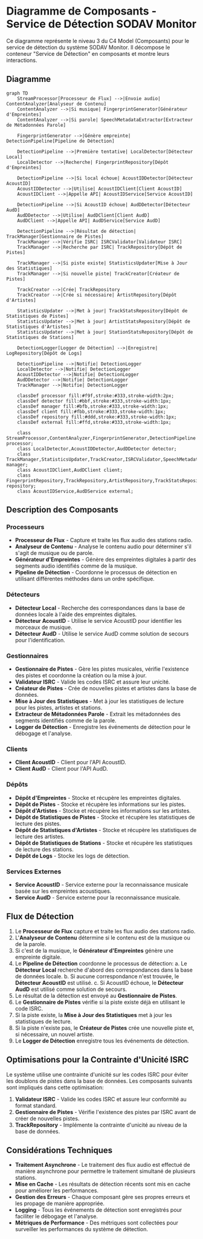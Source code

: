 # Diagramme de Composants - Service de Détection SODAV Monitor

Ce diagramme représente le niveau 3 du C4 Model (Composants) pour le service de détection du système SODAV Monitor. Il décompose le conteneur "Service de Détection" en composants et montre leurs interactions.

## Diagramme

```mermaid
graph TD
    StreamProcessor[Processeur de Flux] -->|Envoie audio| ContentAnalyzer[Analyseur de Contenu]
    ContentAnalyzer -->|Si musique| FingerprintGenerator[Générateur d'Empreintes]
    ContentAnalyzer -->|Si parole| SpeechMetadataExtractor[Extracteur de Métadonnées Parole]
    
    FingerprintGenerator -->|Génère empreinte| DetectionPipeline[Pipeline de Détection]
    
    DetectionPipeline -->|Première tentative| LocalDetector[Détecteur Local]
    LocalDetector -->|Recherche| FingerprintRepository[Dépôt d'Empreintes]
    
    DetectionPipeline -->|Si local échoue| AcoustIDDetector[Détecteur AcoustID]
    AcoustIDDetector -->|Utilise| AcoustIDClient[Client AcoustID]
    AcoustIDClient -->|Appelle API| AcoustIDService[Service AcoustID]
    
    DetectionPipeline -->|Si AcoustID échoue| AudDDetector[Détecteur AudD]
    AudDDetector -->|Utilise| AudDClient[Client AudD]
    AudDClient -->|Appelle API| AudDService[Service AudD]
    
    DetectionPipeline -->|Résultat de détection| TrackManager[Gestionnaire de Pistes]
    TrackManager -->|Vérifie ISRC| ISRCValidator[Validateur ISRC]
    TrackManager -->|Recherche par ISRC| TrackRepository[Dépôt de Pistes]
    
    TrackManager -->|Si piste existe| StatisticsUpdater[Mise à Jour des Statistiques]
    TrackManager -->|Si nouvelle piste| TrackCreator[Créateur de Pistes]
    
    TrackCreator -->|Crée| TrackRepository
    TrackCreator -->|Crée si nécessaire| ArtistRepository[Dépôt d'Artistes]
    
    StatisticsUpdater -->|Met à jour| TrackStatsRepository[Dépôt de Statistiques de Pistes]
    StatisticsUpdater -->|Met à jour| ArtistStatsRepository[Dépôt de Statistiques d'Artistes]
    StatisticsUpdater -->|Met à jour| StationStatsRepository[Dépôt de Statistiques de Stations]
    
    DetectionLogger[Logger de Détection] -->|Enregistre| LogRepository[Dépôt de Logs]
    
    DetectionPipeline -->|Notifie| DetectionLogger
    LocalDetector -->|Notifie| DetectionLogger
    AcoustIDDetector -->|Notifie| DetectionLogger
    AudDDetector -->|Notifie| DetectionLogger
    TrackManager -->|Notifie| DetectionLogger
    
    classDef processor fill:#f9f,stroke:#333,stroke-width:2px;
    classDef detector fill:#bbf,stroke:#333,stroke-width:1px;
    classDef manager fill:#bfb,stroke:#333,stroke-width:1px;
    classDef client fill:#fbb,stroke:#333,stroke-width:1px;
    classDef repository fill:#ddd,stroke:#333,stroke-width:1px;
    classDef external fill:#ffd,stroke:#333,stroke-width:1px;
    
    class StreamProcessor,ContentAnalyzer,FingerprintGenerator,DetectionPipeline processor;
    class LocalDetector,AcoustIDDetector,AudDDetector detector;
    class TrackManager,StatisticsUpdater,TrackCreator,ISRCValidator,SpeechMetadataExtractor,DetectionLogger manager;
    class AcoustIDClient,AudDClient client;
    class FingerprintRepository,TrackRepository,ArtistRepository,TrackStatsRepository,ArtistStatsRepository,StationStatsRepository,LogRepository repository;
    class AcoustIDService,AudDService external;
```

## Description des Composants

### Processeurs

- **Processeur de Flux** - Capture et traite les flux audio des stations radio.
- **Analyseur de Contenu** - Analyse le contenu audio pour déterminer s'il s'agit de musique ou de parole.
- **Générateur d'Empreintes** - Génère des empreintes digitales à partir des segments audio identifiés comme de la musique.
- **Pipeline de Détection** - Coordonne le processus de détection en utilisant différentes méthodes dans un ordre spécifique.

### Détecteurs

- **Détecteur Local** - Recherche des correspondances dans la base de données locale à l'aide des empreintes digitales.
- **Détecteur AcoustID** - Utilise le service AcoustID pour identifier les morceaux de musique.
- **Détecteur AudD** - Utilise le service AudD comme solution de secours pour l'identification.

### Gestionnaires

- **Gestionnaire de Pistes** - Gère les pistes musicales, vérifie l'existence des pistes et coordonne la création ou la mise à jour.
- **Validateur ISRC** - Valide les codes ISRC et assure leur unicité.
- **Créateur de Pistes** - Crée de nouvelles pistes et artistes dans la base de données.
- **Mise à Jour des Statistiques** - Met à jour les statistiques de lecture pour les pistes, artistes et stations.
- **Extracteur de Métadonnées Parole** - Extrait les métadonnées des segments identifiés comme de la parole.
- **Logger de Détection** - Enregistre les événements de détection pour le débogage et l'analyse.

### Clients

- **Client AcoustID** - Client pour l'API AcoustID.
- **Client AudD** - Client pour l'API AudD.

### Dépôts

- **Dépôt d'Empreintes** - Stocke et récupère les empreintes digitales.
- **Dépôt de Pistes** - Stocke et récupère les informations sur les pistes.
- **Dépôt d'Artistes** - Stocke et récupère les informations sur les artistes.
- **Dépôt de Statistiques de Pistes** - Stocke et récupère les statistiques de lecture des pistes.
- **Dépôt de Statistiques d'Artistes** - Stocke et récupère les statistiques de lecture des artistes.
- **Dépôt de Statistiques de Stations** - Stocke et récupère les statistiques de lecture des stations.
- **Dépôt de Logs** - Stocke les logs de détection.

### Services Externes

- **Service AcoustID** - Service externe pour la reconnaissance musicale basée sur les empreintes acoustiques.
- **Service AudD** - Service externe pour la reconnaissance musicale.

## Flux de Détection

1. Le **Processeur de Flux** capture et traite les flux audio des stations radio.
2. L'**Analyseur de Contenu** détermine si le contenu est de la musique ou de la parole.
3. Si c'est de la musique, le **Générateur d'Empreintes** génère une empreinte digitale.
4. Le **Pipeline de Détection** coordonne le processus de détection:
   a. Le **Détecteur Local** recherche d'abord des correspondances dans la base de données locale.
   b. Si aucune correspondance n'est trouvée, le **Détecteur AcoustID** est utilisé.
   c. Si AcoustID échoue, le **Détecteur AudD** est utilisé comme solution de secours.
5. Le résultat de la détection est envoyé au **Gestionnaire de Pistes**.
6. Le **Gestionnaire de Pistes** vérifie si la piste existe déjà en utilisant le code ISRC.
7. Si la piste existe, la **Mise à Jour des Statistiques** met à jour les statistiques de lecture.
8. Si la piste n'existe pas, le **Créateur de Pistes** crée une nouvelle piste et, si nécessaire, un nouvel artiste.
9. Le **Logger de Détection** enregistre tous les événements de détection.

## Optimisations pour la Contrainte d'Unicité ISRC

Le système utilise une contrainte d'unicité sur les codes ISRC pour éviter les doublons de pistes dans la base de données. Les composants suivants sont impliqués dans cette optimisation:

1. **Validateur ISRC** - Valide les codes ISRC et assure leur conformité au format standard.
2. **Gestionnaire de Pistes** - Vérifie l'existence des pistes par ISRC avant de créer de nouvelles pistes.
3. **TrackRepository** - Implémente la contrainte d'unicité au niveau de la base de données.

## Considérations Techniques

- **Traitement Asynchrone** - Le traitement des flux audio est effectué de manière asynchrone pour permettre le traitement simultané de plusieurs stations.
- **Mise en Cache** - Les résultats de détection récents sont mis en cache pour améliorer les performances.
- **Gestion des Erreurs** - Chaque composant gère ses propres erreurs et les propage de manière appropriée.
- **Logging** - Tous les événements de détection sont enregistrés pour faciliter le débogage et l'analyse.
- **Métriques de Performance** - Des métriques sont collectées pour surveiller les performances du système de détection. 